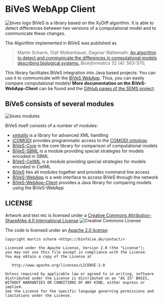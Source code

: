 # BiVeS WebApp Client

![bives logo](https://sems.uni-rostock.de/wp-content/uploads/2012/12/logo-icon-16.png) BiVeS is a library based on the XyDiff algorithm. It is able to detect differences between two versions of a computational model and to communicate these changes.

The Algorithm implemented in BiVeS was published as
> Martin Scharm, Olaf Wolkenhauer, Dagmar Waltemath:
> [An algorithm to detect and communicate the differences in computational models describing biological systems.](https://doi.org/10.1093/bioinformatics/btv484)
> *Bioinformatics* 32 (4): 563-570;

This library facilitates BiVeS integration into Java based projects: You can use it to communicate with the [BiVeS WebApp](https://github.com/binfalse/BiVeS-WebApp). Thus, you can easily compare computational models!
**More documentation on the BiVeS-WebApp-Client** can be found and the [GitHub pages of the SEMS project](https://semsproject.github.io/BiVeS-WS-Client/).

## BiVeS consists of several modules

![bives modules](https://github.com/binfalse/BiVeS/blob/master/art/dependency-graph.png)

BiVeS itself consists of a number of modules:

* [xmlutils](https://github.com/binfalse/xmlutils) is a library for advanced XML handling
* [jCOMODI](https://github.com/binfalse/jCOMODI/) provides programmatic access to the [COMODI ontology](http://purl.uni-rostock.de/comodi/)
* [BiVeS-Core](https://github.com/binfalse/BiVeS-Core) is the core library for comparison of computational models
* [BiVeS-SBML](https://github.com/binfalse/BiVeS-SBML/) is a module providing special strategies for models encoded in SBML
* [BiVeS-CellML](https://github.com/binfalse/BiVeS-CellML) is a module providing special strategies for models encoded in CellML
* [BiVeS](https://github.com/binfalse/BiVeS) ties all modules together and provides command line access
* [BiVeS-WebApp](https://github.com/binfalse/BiVeS-WebApp) is a web interface to access BiVeS through the network
* [BiVeS-WebApp-Client](https://github.com/binfalse/BiVeS-WebApp-Client) provides a Java library for comparing models using the BiVeS-WebApp


## LICENSE

Artwork and text etc is licensed under a [Creative Commons Attribution-ShareAlike 4.0 International License](http://creativecommons.org/licenses/by-sa/4.0/) ![Creative Commons License](https://i.creativecommons.org/l/by-sa/4.0/80x15.png)

The code is licensed under an [Apache 2.0 license](LICENSE):

    Copyright martin scharm <https://binfalse.de/contact/>

    Licensed under the Apache License, Version 2.0 (the "License");
    you may not use this file except in compliance with the License.
    You may obtain a copy of the License at

       http://www.apache.org/licenses/LICENSE-2.0

    Unless required by applicable law or agreed to in writing, software
    distributed under the License is distributed on an "AS IS" BASIS,
    WITHOUT WARRANTIES OR CONDITIONS OF ANY KIND, either express or implied.
    See the License for the specific language governing permissions and
    limitations under the License.

